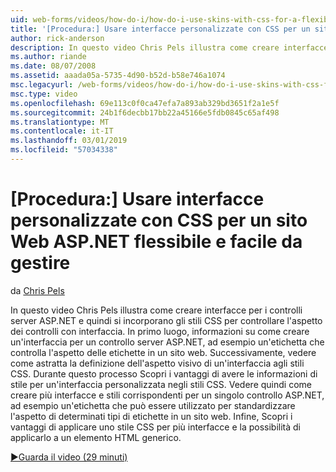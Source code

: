 ```yaml
---
uid: web-forms/videos/how-do-i/how-do-i-use-skins-with-css-for-a-flexible-and-maintainable-aspnet-web-site
title: '[Procedura:] Usare interfacce personalizzate con CSS per un sito Web ASP.NET flessibile e gestibile | Microsoft Docs'
author: rick-anderson
description: In questo video Chris Pels illustra come creare interfacce per i controlli server ASP.NET e quindi si incorporano gli stili CSS per controllare l'aspetto di Contr dotata di interfaccia....
ms.author: riande
ms.date: 08/07/2008
ms.assetid: aaada05a-5735-4d90-b52d-b58e746a1074
msc.legacyurl: /web-forms/videos/how-do-i/how-do-i-use-skins-with-css-for-a-flexible-and-maintainable-aspnet-web-site
msc.type: video
ms.openlocfilehash: 69e113c0f0ca47efa7a893ab329bd3651f2a1e5f
ms.sourcegitcommit: 24b1f6decbb17bb22a45166e5fdb0845c65af498
ms.translationtype: MT
ms.contentlocale: it-IT
ms.lasthandoff: 03/01/2019
ms.locfileid: "57034338"
---
```

<a name="how-do-i-use-skins-with-css-for-a-flexible-and-maintainable-aspnet-web-site"></a>[Procedura:] Usare interfacce personalizzate con CSS per un sito Web ASP.NET flessibile e facile da gestire
====================
da [Chris Pels](https://twitter.com/chrispels)

In questo video Chris Pels illustra come creare interfacce per i controlli server ASP.NET e quindi si incorporano gli stili CSS per controllare l'aspetto dei controlli con interfaccia. In primo luogo, informazioni su come creare un'interfaccia per un controllo server ASP.NET, ad esempio un'etichetta che controlla l'aspetto delle etichette in un sito web. Successivamente, vedere come astratta la definizione dell'aspetto visivo di un'interfaccia agli stili CSS. Durante questo processo Scopri i vantaggi di avere le informazioni di stile per un'interfaccia personalizzata negli stili CSS. Vedere quindi come creare più interfacce e stili corrispondenti per un singolo controllo ASP.NET, ad esempio un'etichetta che può essere utilizzato per standardizzare l'aspetto di determinati tipi di etichette in un sito web. Infine, Scopri i vantaggi di applicare uno stile CSS per più interfacce e la possibilità di applicarlo a un elemento HTML generico.

[&#9654;Guarda il video (29 minuti)](https://channel9.msdn.com/Blogs/ASP-NET-Site-Videos/how-do-i-use-skins-with-css-for-a-flexible-and-maintainable-aspnet-web-site)
